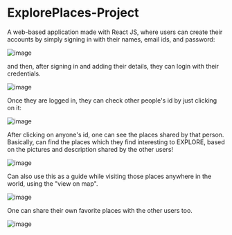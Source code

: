 # ExplorePlaces-Project
A web-based application made with React JS, where users can create their accounts by simply signing in with their names, email ids, and password:

![image](https://user-images.githubusercontent.com/83454075/178778072-1b00d823-74c8-430b-ac1a-a649c08eace1.png)

and then, after signing in and adding their details, they can login with their credentials.

![image](https://user-images.githubusercontent.com/83454075/178778432-f4ffb8ae-8b00-48f8-bad8-057980c43ea2.png)

Once they are logged in, they can check other people's id by just clicking on it:

![image](https://user-images.githubusercontent.com/83454075/178778617-42d78fd5-8c88-4249-9b6a-8e32e3c5f8b8.png)

After clicking on anyone's id, one can see the places shared by that person. Basically, can find the places which they find interesting to EXPLORE, based on the pictures and description shared by the other users! 

![image](https://user-images.githubusercontent.com/83454075/178779164-360977c8-29c8-4c1e-8a22-9c3c616a33c0.png)

Can also use this as a guide while visiting those places anywhere in the world, using the "view on map". 

![image](https://user-images.githubusercontent.com/83454075/178783237-cfe4b089-dda6-4463-b756-cd143ccbaf42.png)

One can share their own favorite places with the other users too. 

![image](https://user-images.githubusercontent.com/83454075/178782712-3a0bd007-b305-467a-9786-ab97852b8eb7.png)




